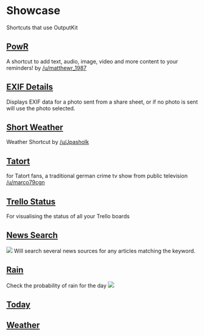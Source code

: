# Showcase

Shortcuts that use OutputKit


## [PowR](https://routinehub.co/shortcut/1430)
A shortcut to add text, audio, image, video and more content to your reminders! by [/u/matthewr_1987](https://www.reddit.com/user/matthewr_1987)

## [EXIF Details](https://routinehub.co/shortcut/913)
Displays EXIF data for a photo sent from a share sheet, or if no photo is sent will use the photo selected.

## [Short Weather](https://routinehub.co/shortcut/1469)
Weather Shortcut by [/u/Jpasholk](https://www.reddit.com/user/Jpasholk)

## [Tatort](https://www.reddit.com/r/shortcuts/comments/9ze26m/tatort_viewer/)
for Tatort fans, a traditional german crime tv show from public television [/u/marco79cgn](https://www.reddit.com/user/marco79cgn)

## [Trello Status](https://routinehub.co/shortcut/1243)
For visualising the status of all your Trello boards

## [News Search](https://routinehub.co/shortcut/836) 
![](/showcase/Image-2.png)
Will search several news sources for any articles matching the keyword.

## [Rain](https://routinehub.co/shortcut/1222)
Check the probability of rain for the day
![](/showcase/IMG-0716.jpg)

## [Today](https://routinehub.co/shortcut/1627)

## [Weather](https://routinehub.co/shortcut/1630)
